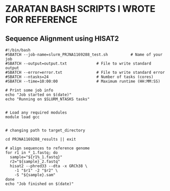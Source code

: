 # ZARATAN BASH SCRIPTS I WROTE FOR REFERENCE

## Sequence Alignment using HISAT2

    #!/bin/bash
    #SBATCH --job-name=slurm_PRJNA1169288_test.sh          # Name of your job
    #SBATCH --output=output.txt             # File to write standard output
    #SBATCH --error=error.txt               # File to write standard error
    #SBATCH --ntasks=24                     # Number of tasks (cores)
    #SBATCH --time=10:00:00                 # Maximum runtime (HH:MM:SS)
    
    # Print some job info
    echo "Job started on $(date)"
    echo "Running on $SLURM_NTASKS tasks"
    
    
    # Load any required modules
    module load gcc
    
    
    # changing path to target_directory
    
    cd PRJNA1169288_results || exit
    
    # align sequences to reference genome
    for r1 in *_1.fastq; do
      sample="${r1%_1.fastq}"
      r2="${sample}_2.fastq"
      hisat2 --phred33 --dta -x GRCh38 \
        -1 "$r1" -2 "$r2" \
        -S "${sample}.sam"
    done
    echo "Job finished on $(date)"
